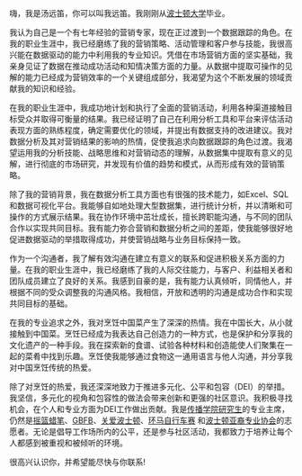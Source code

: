 嗨，我是汤远笛，你可以叫我远笛。我刚刚从[波士顿大学](http//www.bu.edu)毕业。

我认为自己是一个有七年经验的营销专家，现在正过渡到一个数据跟踪的角色。在我的职业生涯中，我已经磨练了我的营销策略、活动管理和客户参与技能，我很高兴能在数据驱动的能力中利用我的专业知识。凭借在市场营销方面的坚实基础，我亲身见证了数据在推动成功活动和知情决策方面的力量。从数据中提取可操作的见解的能力已经成为营销效率的一个关键组成部分，我渴望为这个不断发展的领域贡献我的知识和经验。

在我的职业生涯中，我成功地计划和执行了全面的营销活动，利用各种渠道接触目标受众并取得可衡量的结果。我已经证明了自己在利用分析工具和平台来评估活动表现方面的熟练程度，确定需要优化的领域，并提出有数据支持的改进建议。我对数据分析及其对营销结果的影响的热情，促使我追求向数据跟踪的角色过渡。我渴望运用我的分析技能、战略思维和对营销动态的理解，从数据集中提取有意义的见解，进行彻底的市场研究，并发现有价值的趋势和模式，从而形成有效的营销策略。

除了我的营销背景，我在数据分析工具方面也有很强的技术能力，如Excel、SQL和数据可视化平台。我能够自如地处理大型数据集，进行统计分析，并以清晰和可操作的方式展示结果。我在协作环境中茁壮成长，擅长跨职能沟通，与不同的团队合作以实现共同目标。我有能力弥合营销和数据分析之间的差距，使我能够很好地促进数据驱动的举措取得成功，并使营销战略与业务目标保持一致。

作为一个沟通者，我了解有效沟通在建立有意义的联系和促进积极关系方面的力量。在我的职业生涯中，我已经磨练了我的人际交往能力，与客户、利益相关者和团队成员建立了良好的关系。我感到自豪的是，我有能力认真倾听，同情他人，并根据不同的受众调整我的沟通风格。我相信，开放和透明的沟通是成功合作和实现共同目标的基础。

在我的专业追求之外，我对烹饪中国菜产生了深深的热情。我在中国长大，从小就接触到中国菜。烹饪已经成为我表达自己创造力的一种方式，也是保护和分享我的文化遗产的一种手段。我在探索新的食谱、试验各种材料和创造能使人们聚集在一起的菜肴中找到乐趣。烹饪使我能够通过食物这一通用语言与他人沟通，并分享我对中国烹饪传统的热爱。

除了对烹饪的热爱，我还深深地致力于推进多元化、公平和包容（DEI）的举措。我坚信，多元化的视角和包容性的做法会带来创新和更强的社区意识。我积极寻找机会，在个人和专业方面为DEI工作做出贡献。我是[传播学院研究生](https://www.instagram.com/bucomgrad/)的专业主席，仍然是[摇篮蜡笔](https://www.cradlestocrayons.org/)、[GBFB](https://www.gbfb.org/)、[关爱波士顿](https://www.bostoncares.org/)、[环马自行车赛](pmc.org) 和[波士顿亚裔专业协会](https://www.naaapboston.org/)的志愿者。无论是倡导工作场所内的公平，还是参与社区活动，我都致力于培养让每个人都感到被重视和被倾听的环境。

很高兴认识你，并希望能尽快与你联系!
